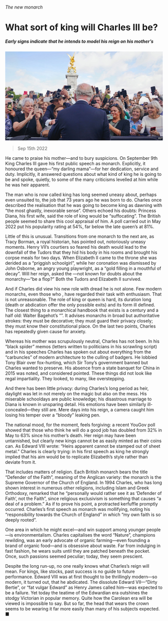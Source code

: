###### The new monarch

# What sort of king will Charles III be? 

##### Early signs indicate that he intends to model his reign on his mother’s 

![image](images/20220917_BRP007.jpg) 

> Sep 15th 2022 

He came to praise his mother—and to bury suspicions. On September 9th King Charles III gave his first public speech as monarch. Explicitly, it honoured the queen—“my darling mama”—for her dedication, service and duty. Implicitly, it answered questions about what kind of king he is going to be and spoke, quietly, to some of the many criticisms levelled at him while he was heir apparent.

The man who is now called king has long seemed uneasy about, perhaps even unsuited to, the job that 73 years ago he was born to do. Charles once described the realisation that he was going to become king as dawning with “the most ghastly, inexorable sense”. Others echoed his doubts: Princess Diana, his first wife, said the role of king would be “suffocating”. The British people seemed to share this cool appraisal of him. A poll carried out in May 2022 put his popularity rating at 54%, far below the late queen’s at 81%.

Little of this is unusual. Transitions from one monarch to the next are, as Tracy Borman, a royal historian, has pointed out, notoriously uneasy moments. Henry VII’s courtiers so feared his death would lead to the downfall of the Tudors that they hid his body in his rooms and brought his corpse meals for two days. When Elizabeth II came to the throne she was derided as a “priggish schoolgirl”, while her coronation was dismissed by John Osborne, an angry young playwright, as a “gold filling in a mouthful of decay”. Will her reign, asked the —not known for doubts about the monarchy—“be a flop?” Both the Tudors and Elizabeth II survived. 

And if Charles did view his new role with dread he is not alone. Few modern monarchs, even those who , have regarded their task with enthusiasm. That is not unreasonable. The role of king or queen is hard, its duration long (death or abdication offer the only possible exits) and its form ill defined. The closest thing to a monarchical handbook that exists is a century and a half old: Walter Bagehot’s “”. It advises monarchs in broad but authoritative strokes: they must be decorative; they must guard their privacy closely; they must know their constitutional place. On the last two points, Charles has repeatedly given cause for anxiety. 

Whereas his mother was scrupulously neutral, Charles has not been. In his “black spider” memos (letters written to politicians in his scrawling script) and in his speeches Charles has spoken out about everything from the “carbuncles” of modern architecture to the culling of badgers. He lobbied Tony Blair over fox-hunting, which Sir Tony’s government banned but Charles wanted to preserve. His absence from a state banquet for China in 2015 was noted, and considered pointed. These things did not look like regal impartiality. They looked, to many, like overstepping. 

And there has been little privacy: during Charles’s long period as heir, daylight was let in not merely on the magic but also on the mess. His miserable schooldays are public knowledge; his disastrous marriage to Diana is known in unsparing detail. His emotions have been similarly ill-concealed—they still are. Mere days into his reign, a camera caught him losing his temper over a “bloody” leaking pen. 

The national mood, for the moment, feels forgiving: a recent YouGov poll showed that those who think he will do a good job has doubled from 32% in May to 63% since his mother’s death. Her reign may have been untarnished, but clearly new kings cannot be as easily minted as their coins can. As Edward VIII wrote: “Heirs apparent cannot be stamped out of sheet metal.” Charles is clearly trying: in his first speech as king he strongly implied that his aim would be to replicate Elizabeth’s style rather than deviate from it. 

That includes matters of religion. Each British monarch bears the title “Defender of the Faith”, meaning of the Anglican variety: the monarch is the Supreme Governor of the Church of England. In 1994 Charles, who has long shown interest in numerous other religions, including Islam and Greek Orthodoxy, remarked that he “personally would rather see it as ‘Defender of Faith’, not the Faith”, since religious exclusivism is something that causes “a deal of a problem.” As if to prove his point, a protracted kerfuffle promptly occurred. Charles’s first speech as monarch was mollifying, noting his “responsibility towards the Church of England” in which “my own faith is so deeply rooted”. 

One area in which he might excel—and win support among younger people—is environmentalism. Charles capitalises the word “Nature”, champions rewilding, was an early advocate of organic farming—even founding a brand of organic food—and is obsessive about waste. Far from indulging in fast fashion, he wears suits until they are patched beneath the pocket. Once, such passions seemed peculiar; today, they seem prescient.

Despite the long run-up, no one really knows what Charles’s reign will mean. For kings, like stocks, past success is no guide to future performance. Edward VIII was at first thought to be thrillingly modern—so modern, it turned out, that he abdicated. The dissolute Edward VII—“Dirty Bertie”, or “fat vulgar Edward” as Henry James called him—was expected to be a failure. Yet today the teatime of the Edwardian era outshines the stodgy Victorian in popular memory. Quite how the Carolean era will be viewed is impossible to say. But so far, the head that wears the crown seems to be wearing it far more easily than many of his subjects expected. ■

